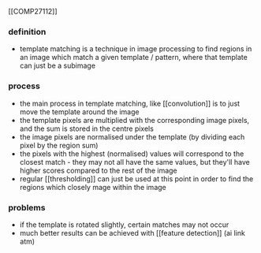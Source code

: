 [[COMP27112]]

### definition
- template matching is a technique in image processing to find regions in an image which match a given template / pattern, where that template can just be a subimage

### process
- the main process in template matching, like [[convolution]] is to just move the template around the image
- the template pixels are multiplied with the corresponding image pixels, and the sum is stored in the centre pixels
- the image pixels are normalised under the template (by dividing each pixel by the region sum)
- the pixels with the highest (normalised) values will correspond to the closest match - they may not all have the same values, but they'll have higher scores compared to the rest of the image
- regular [[thresholding]] can just be used at this point in order to find the regions which closely mage within the image

### problems
- if the template is rotated slightly, certain matches may not occur
- much better results can be achieved with [[feature detection]] (ai link atm)